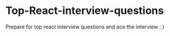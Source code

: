 # Top-React-interview-questions
Prepare for top react interview questions and ace the interview : )
